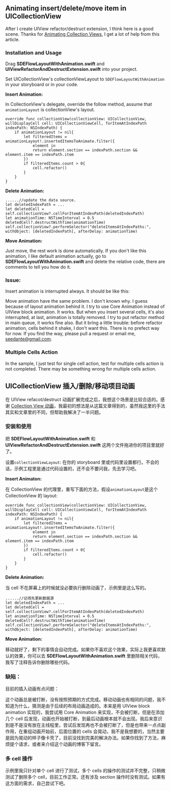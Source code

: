 ## Animating insert/delete/move item in UICollectionView

After I create UIView refactor/destruct extension, I think here is a good scene. Thanks for [Animating Collection Views](https://www.objc.io/issues/12-animations/collectionview-animations/), I get a lot of help from this article.

### Installation and Usage
Drag **SDEFlowLayoutWithAnimation.swift** and **UIViewRefactorAndDestructExtension.swift** into your project.

Set UICollectionView's collectionViewLayout to `SDEFlowLayoutWithAnimation` in your storyboard or in your code.

**Insert Animation:**

In CollectionView's delegate, override the follow method, assume that `animationLayout` is collectionView's layout.

    override func collectionView(collectionView: UICollectionView, willDisplayCell cell: UICollectionViewCell, forItemAtIndexPath indexPath: NSIndexPath) {
        if animationLayout != nil{
            let filteredItems = animationLayout!.insertedItemsToAnimate.filter({
                element in
                return element.section == indexPath.section && element.item == indexPath.item
            })
            if filteredItems.count > 0{
                cell.refactor()
            }
        }
    }
**Delete Animation:**
	
	......//update the data source.
	let deletedIndexPath = ...
    let deletedCell = self.collectionView?.cellForItemAtIndexPath(deletedIndexPath)
    let animationTime: NSTimeInterval = 0.5
    deletedCell?.destructWithTime(animationTime)
    self.collectionView?.performSelector("deleteItemsAtIndexPaths:", withObject: [deletedIndexPath], afterDelay: animationTime)

**Move Animation:**

Just move, the rest work is done automatically. If you don't like this animation, I like default animation actually, go to **SDEFlowLayoutWithAnimation.swift** and delete the relative code, there are comments to tell you how do it.

### Issue:

Insert animation is interrupted always. It should be like this:


Move animation have the same problem. I don't known why. I guess because of layout animation behind it. I try to use Core Animation instead of UIView block animation. It works. But when you insert several cells, it's also interrupted, at last, animation is totally removed. I try to put refactor method in main queue, it works fine also. But it bring a little trouble: before refactor animation, cells behind it shake, I don't want this. There is no prefect way for now. If you find the way, please pull a request or email me, seedante@gmail.com.

### Multiple Cells Action

In the sample, I just test for single cell action, test for multiple cells action is not completed. There may be something wrong for multiple cells action.

## UICollectionView 插入/删除/移动项目动画
在 UIView refacot/destruct 动画扩展完成之后，我想这个场景是比较合适的。感谢 [Collection View 动画](http://objccn.io/issue-12-5/)，我最初的想法是从这篇文章得到的，虽然我这里的手法其实和文章里的不同，但帮助我解决了一半问题。

### 安装和使用
把 **SDEFlowLayoutWithAnimation.swift** 和 **UIViewRefactorAndDestructExtension.swift** 这两个文件拖进你的项目里就好了。

设置`collectionViewLayout`: 在你的 storyboard 里或代码里设置都行。不会的话，示例工程里是通过代码设置的，还不会不要问我，先去学习吧。

**Insert Animaton:**

在 CollectionView 的代理里，重写下面的方法，假设`animationLayout`是这个 CollectionView 的 layout:

    override func collectionView(collectionView: UICollectionView, willDisplayCell cell: UICollectionViewCell, forItemAtIndexPath indexPath: NSIndexPath) {
        if animationLayout != nil{
            let filteredItems = animationLayout!.insertedItemsToAnimate.filter({
                element in
                return element.section == indexPath.section && element.item == indexPath.item
            })
            if filteredItems.count > 0{
                cell.refactor()
            }
        }
    }

**Delete Animation:**

当 cell 不在屏幕上的时候就没必要执行删除动画了，示例里是这么写的。

	......//记得先更新数据源
	let deletedIndexPath = ...
    let deletedCell = self.collectionView?.cellForItemAtIndexPath(deletedIndexPath)
    let animationTime: NSTimeInterval = 0.5
    deletedCell?.destructWithTime(animationTime)
    self.collectionView?.performSelector("deleteItemsAtIndexPaths:", withObject: [deletedIndexPath], afterDelay: animationTime)

**Move Animation:**

移动就好了，剩下的事情会自动完成。如果你不喜欢这个效果，实际上我更喜欢默认的效果，你可以去 **SDEFlowLayoutWithAnimation.swift** 里删除相关代码，我写了注释告诉你删除哪些代码。

### 缺陷：

目前的插入动画有点问题：



这个动画总是被打断，没有按照预期的方式完成。移动动画也有相同的问题，我不知道为什么，猜测是由于后续的布局动画造成的。本来是用 UIView block animation 实现的，我尝试用 Core Animation 来实现，不会被打断，但是在添加几个  cell 后发现，动画也开始被打断，到最后动画根本就不会出现。我后来意识到是不是没有放在主线程里，尝试后发现再也不会被打断了，但是也带来一点点副作用，在重组动画开始前，后面位置的 cells 会晃动，我不是我想要的，当然主要是因为晃动的样子像卡壳了，目前没找到完美的解决办法。如果你找到了方法，麻烦提个请求，或者来介绍这个动画的博客下留言。

### 多 cell 操作

示例里我只针对单个 cell 进行了测试，多个 cells 的操作的测试并不完整，只稍微测试了删除多个 cell，目前工作正常。还有涉及 section 操作时没有测试。如果有这方面的需求，自己尝试下吧。

